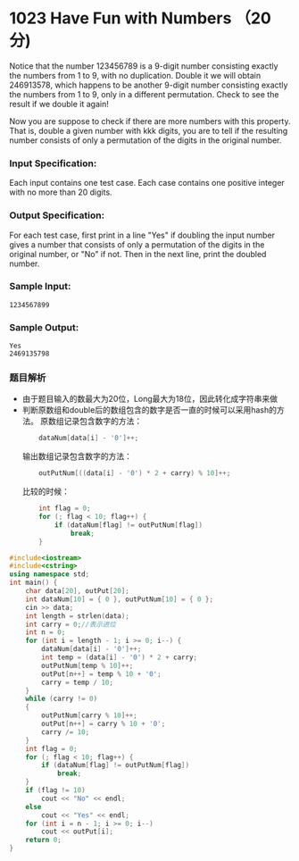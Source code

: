 # 1023 Have Fun with Numbers （20 分)

Notice that the number 123456789 is a 9-digit number consisting exactly the numbers from 1 to 9, with no duplication. Double it we will obtain 246913578, which happens to be another 9-digit number consisting exactly the numbers from 1 to 9, only in a different permutation. Check to see the result if we double it again!

Now you are suppose to check if there are more numbers with this property. That is, double a given number with kkk digits, you are to tell if the resulting number consists of only a permutation of the digits in the original number.

### Input Specification:

Each input contains one test case. Each case contains one positive integer with no more than 20 digits.

### Output Specification:

For each test case, first print in a line "Yes" if doubling the input number gives a number that consists of only a permutation of the digits in the original number, or "No" if not. Then in the next line, print the doubled number.

### Sample Input:

    1234567899
    

### Sample Output:

    Yes
    2469135798

### 题目解析

- 由于题目输入的数最大为20位，Long最大为18位，因此转化成字符串来做
- 判断原数组和double后的数组包含的数字是否一直的时候可以采用hash的方法。  原数组记录包含数字的方法：
    ```C++
        dataNum[data[i] - '0']++;
    ```
    输出数组记录包含数字的方法：
    ```C++
        outPutNum[((data[i] - '0') * 2 + carry) % 10]++;
    ```
    比较的时候：
    ```C++
        int flag = 0;
        for (; flag < 10; flag++) {
            if (dataNum[flag] != outPutNum[flag])
                break;
		}
    ```

```C++
#include<iostream>
#include<cstring>
using namespace std;
int main() {
	char data[20], outPut[20];
	int dataNum[10] = { 0 }, outPutNum[10] = { 0 };
	cin >> data;
	int length = strlen(data);
	int carry = 0;//表示进位
	int n = 0;
	for (int i = length - 1; i >= 0; i--) {
		dataNum[data[i] - '0']++;
		int temp = (data[i] - '0') * 2 + carry;
		outPutNum[temp % 10]++;
		outPut[n++] = temp % 10 + '0';
		carry = temp / 10;
	}
	while (carry != 0)
	{
		outPutNum[carry % 10]++;
		outPut[n++] = carry % 10 + '0';
		carry /= 10;
	}
	int flag = 0;
	for (; flag < 10; flag++) {
		if (dataNum[flag] != outPutNum[flag])
			break;
	}
	if (flag != 10)
		cout << "No" << endl;
	else
		cout << "Yes" << endl;
	for (int i = n - 1; i >= 0; i--)
		cout << outPut[i];
	return 0;
}
```